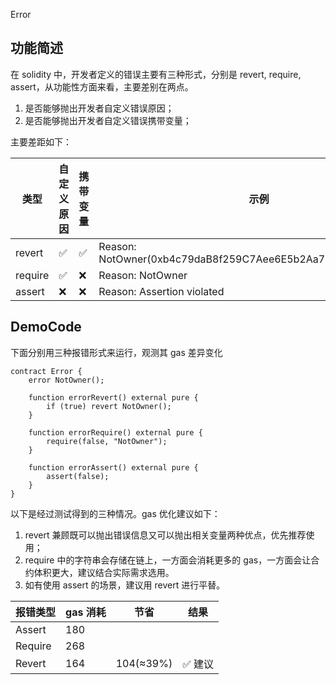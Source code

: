 Error

## 功能简述

在 solidity 中，开发者定义的错误主要有三种形式，分别是 revert, require, assert，从功能性方面来看，主要差别在两点。

1. 是否能够抛出开发者自定义错误原因；
2. 是否能够抛出开发者自定义错误携带变量；

主要差距如下：

| 类型    | 自定义原因 | 携带变量 | 示例                                                         |
| ------- | ---------- | -------- | ------------------------------------------------------------ |
| revert  | ✅         | ✅       | Reason: NotOwner(0xb4c79daB8f259C7Aee6E5b2Aa729821864227e84) |
| require | ✅         | ❌       | Reason: NotOwner                                             |
| assert  | ❌         | ❌       | Reason: Assertion violated                                   |

## DemoCode

下面分别用三种报错形式来运行，观测其 gas 差异变化

```solidity
contract Error {
    error NotOwner();

    function errorRevert() external pure {
        if (true) revert NotOwner();
    }

    function errorRequire() external pure {
        require(false, "NotOwner");
    }

    function errorAssert() external pure {
        assert(false);
    }
}
```

以下是经过测试得到的三种情况。gas 优化建议如下：

1. revert 兼顾既可以抛出错误信息又可以抛出相关变量两种优点，优先推荐使用；
2. require 中的字符串会存储在链上，一方面会消耗更多的 gas，一方面会让合约体积更大，建议结合实际需求选用。
3. 如有使用 assert 的场景，建议用 revert 进行平替。

| 报错类型 | gas 消耗 | 节省      | 结果    |
| -------- | -------- | --------- | ------- |
| Assert   | 180      |           |         |
| Require  | 268      |           |         |
| Revert   | 164      | 104(≈39%) | ✅ 建议 |
